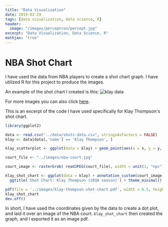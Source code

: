 ```yaml
---
title: "Data Visualization"
date: 2019-03-29
tags: [data visualization, data science, R]
header:
  image: "/images/perceptron/percept.jpg"
excerpt: "Data Visualization, Data Science, R"
mathjax: "true"
---
```


# NBA Shot Chart

I have used the data from NBA players to create a shot chart graph. I have utilized R for this project to produce the images.

An example of the shot chart I created is this: <img src="{{ site.url }}{{ site.baseurl }}/images/klay-thompson-shot-chart.jpg" alt="klay data">

For more images you can also click [here](https://github.com/beverlylt/workout01/tree/master/images).


This is an excerpt of the code I have used specifically for Klay Thompson's shot chart.
```r
library(ggplot2)

data <- read.csv("../data/shots-data.csv", stringsAsFactors = FALSE)
klay <- data[data[,'name'] == 'Klay Thompson', ]

klay_scatterplot <- ggplot(data = klay) + geom_point(aes(x = x, y = y, color = shot_made_flag))

court_file <- "../images/nba-court.jpg"

court_image <- rasterGrob( readJPEG(court_file), width = unit(1, "npc"), height = unit(1, "npc"))

klay_shot_chart <- ggplot(data = klay) + annotation_custom(court_image, -250, 250, -50, 420) + geom_point(aes(x = x, y = y, color = shot_made_flag)) + ylim(-50, 420) +
  ggtitle('Shot Chart: Klay Thompson (2016 season)') + theme_minimal()

pdf(file = '../images/klay-thompson-shot-chart.pdf', width = 6.5, height = 5)
klay_shot_chart
dev.off()
```

In short, I have used the coordinates given by the data to create a dot plot, and laid it over an image of the NBA court. `klay_shot_chart` then created the graph, and I exported it as an image pdf.
